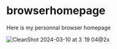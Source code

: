 # browserhomepage
Here is my personnal browser homepage

![CleanShot 2024-03-10 at 3  19 04@2x](https://github.com/gobelet69/browserhomepage/assets/83069403/17b46060-04ec-4305-8be6-a25e13efcaf4)

